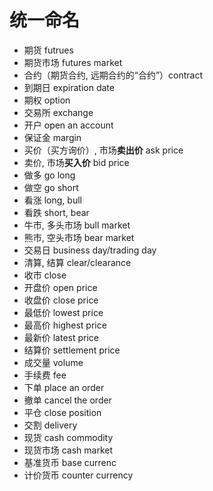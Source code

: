 # 统一命名

- 期货 futrues
- 期货市场 futures market
- 合约（期货合约, 远期合约的“合约”）contract
- 到期日 expiration date
- 期权 option
- 交易所 exchange
- 开户 open an account
- 保证金 margin
- 买价（买方询价）, 市场**卖出价** ask price
- 卖价, 市场**买入价** bid price
- 做多 go long
- 做空 go short
- 看涨 long, bull
- 看跌 short, bear
- 牛市, 多头市场 bull market
- 熊市, 空头市场 bear market
- 交易日 business day/trading day
- 清算, 结算 clear/clearance
- 收市 close
- 开盘价 open price
- 收盘价 close price
- 最低价 lowest price
- 最高价 highest price
- 最新价 latest price
- 结算价 settlement price
- 成交量 volume
- 手续费 fee
- 下单 place an order
- 撤单 cancel the order
- 平仓 close position
- 交割 delivery
- 现货 cash commodity
- 现货市场 cash market
- 基准货币 base currenc
- 计价货币 counter currency
